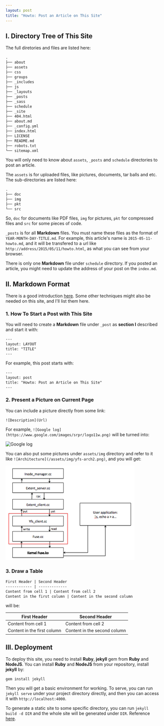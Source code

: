 ```yaml
---
layout: post
title: "Howto: Post an Article on This Site"
---
```


## I. Directory Tree of This Site

The full diretories and files are listed here:

```
.
├── about
├── assets
├── css
├── groups
├── _includes
├── js
├── _layouts
├── _posts
├── _sass
├── schedule
├── _site
├── 404.html
├── about.md
├── _config.yml
├── index.html
├── LICENSE
├── README.md
├── robots.txt
└── sitemap.xml
```

You will only need to know about `assets`, `_posts` and `schedule` directories to post an article.

The `assets` is for uploaded files, like pictures, documents, tar balls and etc. The sub-directories are listed here:

```
.
├── doc
├── img
├── pkt
└── src
```

So, `doc` for documents like PDF files, `img` for pictures, `pkt` for compressed files and `src` for some pieces of code.

`_posts` is for all **Markdown** files. You must name these files as the format of `YEAR-MONTH-DAY-TITLE.md`. For example, this article's name is `2015-05-11-howto.md`, and it will be transfered to a url like `http://address/2015/05/11/howto.html`, as what you can see from your browser.

There is only one **Markdown** file under `schedule` directory. If you posted an article, you might need to update the address of your post on the `index.md`.

## II. Markdown Format

There is a good introduction [here](https://help.github.com/articles/markdown-basics/). Some other techniques might also be needed on this site, and I'll list them here.

### 1. How To Start a Post with This Site

You will need to create a **Markdown** file under `_post` as **section I** described and start it with:

```
---
layout: LAYOUT
title: "TITLE"
---
```

For example, this post starts with:

```
---
layout: post
title: "Howto: Post an Article on This Site"
---
```

### 2. Present a Picture on Current Page

You can include a picture directly from some link:

```
![Description](Url)
```

For example, `![Google log](https://www.google.com/images/srpr/logo11w.png)` will be turned into:

![Google log](https://www.google.com/images/srpr/logo11w.png)


You can also put some pictures under `assets/img` directory and refer to it like `![Architecture](/assets/img/yfs-arch2.png)`, and you will get:

![Architecture](/assets/img/yfs-arch2.png)

### 3. Draw a Table

```
First Header | Second Header
------------ | -------------
Content from cell 1 | Content from cell 2
Content in the first column | Content in the second column
```

will be:

First Header | Second Header
------------ | -------------
Content from cell 1 | Content from cell 2
Content in the first column | Content in the second column

## III. Deployment

To deploy this site, you need to install **Ruby**, **jekyll** gem from **Ruby** and **NodeJS**. You can install **Ruby** and **NodeJS** from your repository, install **jekyll** by:

```
gem install jekyll
```

Then you will get a basic environment for working. To serve, you can run `jekyll serve` under your project directory directly, and then you can access it with `http://localhost:4000`.

To generate a static site to some specific directory, you can run `jekyll build -d DIR` and the whole site will be generated under `DIR`. Reference [here](http://jekyllrb.com/docs/installation/).